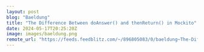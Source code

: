 ```yaml
---
layout: post
blog: "Baeldung"
title: "The Difference Between doAnswer() and thenReturn() in Mockito"
date: 2024-05-17T20:25:20Z
image: images/baeldung.png
remote_url: "https://feeds.feedblitz.com/~/896805083/0/baeldung~The-Difference-Between-doAnswer-and-thenReturn-in-Mockito"
---
```

